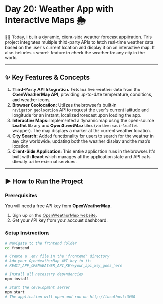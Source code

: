 # Day 20: Weather App with Interactive Maps 🌦️

👨‍💻 Today, I built a dynamic, client-side weather forecast application. This project integrates multiple third-party APIs to fetch real-time weather data based on the user's current location and display it on an interactive map. It also includes a search feature to check the weather for any city in the world.

---

## ✨ Key Features & Concepts

1.  **Third-Party API Integration:** Fetches live weather data from the **OpenWeatherMap API**, providing up-to-date temperature, conditions, and weather icons.
2.  **Browser Geolocation:** Utilizes the browser's built-in `navigator.geolocation` API to request the user's current latitude and longitude for an instant, localized forecast upon loading the app.
3.  **Interactive Maps:** Implemented a dynamic map using the open-source **Leaflet** library and **OpenStreetMap** tiles (via the `react-leaflet` wrapper). The map displays a marker at the current weather location.
4.  **City Search:** Added functionality for users to search for the weather in any city worldwide, updating both the weather display and the map's location.
5.  **Client-Side Application:** This entire application runs in the browser. It's built with **React** which manages all the application state and API calls directly to the external services.

---

## ▶️ How to Run the Project

### Prerequisites

You will need a free API key from **OpenWeatherMap**.
1.  Sign up on the [OpenWeatherMap website](https://openweathermap.org/appid).
2.  Get your API key from your account dashboard.

### Setup Instructions

```bash
# Navigate to the frontend folder
cd frontend

# Create a .env file in the 'frontend' directory
# Add your OpenWeatherMap API key to it:
# REACT_APP_OPENWEATHER_API_KEY=your_api_key_goes_here

# Install all necessary dependencies
npm install

# Start the development server
npm start
# The application will open and run on http://localhost:3000